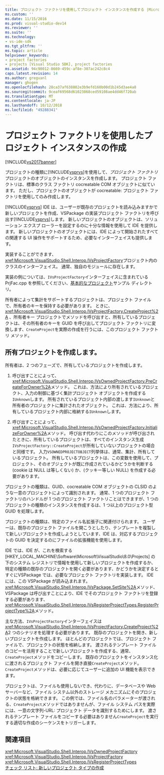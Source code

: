 ```yaml
---
title: プロジェクト ファクトリを使用してプロジェクト インスタンスを作成する |Microsoft Docs
ms.custom: ''
ms.date: 11/15/2016
ms.prod: visual-studio-dev14
ms.reviewer: ''
ms.suite: ''
ms.technology:
- vs-ide-sdk
ms.tgt_pltfrm: ''
ms.topic: article
helpviewer_keywords:
- project factories
- projects [Visual Studio SDK], project factories
ms.assetid: 94c90012-8669-459c-af8e-307ac242c8c4
caps.latest.revision: 14
ms.author: gregvanl
manager: ghogen
ms.openlocfilehash: 28ca37af638802e3b9efd160b00d1b245d3ae4a8
ms.sourcegitcommit: 9ceaf69568d61023868ced59108ae4dd46f720ab
ms.translationtype: MT
ms.contentlocale: ja-JP
ms.lasthandoff: 10/12/2018
ms.locfileid: "49288341"
---
```

# <a name="creating-project-instances-by-using-project-factories"></a>プロジェクト ファクトリを使用したプロジェクト インスタンスの作成
[!INCLUDE[vs2017banner](../../includes/vs2017banner.md)]

プロジェクトの種類に[!INCLUDE[vsprvs](../../includes/vsprvs-md.md)]を使用して、*プロジェクト ファクトリ*プロジェクトのオブジェクトのインスタンスを作成します。 プロジェクト ファクトリは、標準のクラス ファクトリ cocreatable COM オブジェクトに似ています。 ただし、プロジェクトのオブジェクトが cocreatable: プロジェクト ファクトリを使用してのみ作成します。  
  
 [!INCLUDE[vsprvs](../../includes/vsprvs-md.md)] IDE は、ユーザーが既存のプロジェクトを読み込みますかで新しいプロジェクトを作成、VSPackage の実装プロジェクト ファクトリを呼び出す[!INCLUDE[vsprvs](../../includes/vsprvs-md.md)]します。 新しいプロジェクトのオブジェクトは、ソリューション エクスプ ローラーを設定するのに十分な情報を使用して IDE を提供します。 新しいプロジェクトのオブジェクトには、IDE によって開始されたすべての関連する UI 操作をサポートするため、必要なインターフェイスも提供します。  
  
 実装することができます、<xref:Microsoft.VisualStudio.Shell.Interop.IVsProjectFactory>プロジェクト内のクラスのインターフェイス。 通常、独自のモジュールに存在します。  
  
 実装の例については、`IVsProjectFactory`インターフェイスに含まれている PrjFac.cpp を参照してください、[基本的なプロジェクト](http://msdn.microsoft.com/en-us/385fd2a3-d9f1-4808-87c2-a3f05a91fc36)サンプル ディレクトリ。  
  
 所有者によって集計をサポートするプロジェクトは、プロジェクト ファイルで、所有者のキーを保持する必要があります。 ときに、 <xref:Microsoft.VisualStudio.Shell.Interop.IVsProjectFactory.CreateProject%2A> 、所有者キー プロジェクトでメソッドを呼び出すと、所有しているプロジェクトは、その所有者のキーを GUID を呼び出してプロジェクト ファクトリに変換します、`CreateProject`を実際の作成を行うには、このプロジェクト ファクトリ メソッド。  
  
## <a name="creating-an-owned-project"></a>所有プロジェクトを作成します。  
 所有者は、2 つのフェーズで、所有しているプロジェクトを作成します。  
  
1.  呼び出すことによって、<xref:Microsoft.VisualStudio.Shell.Interop.IVsOwnedProjectFactory.PreCreateForOwner%2A>メソッド。 これは、方法により所有されているプロジェクト、入力の制御に基づく集計プロジェクト オブジェクトを作成する`IUnknown`します。 所有されているプロジェクト内部の渡します`IUnknown`と所有者のプロジェクトに集計されたオブジェクト。 これは、方法により、所有しているプロジェクト内部に格納する`IUnknown`します。  
  
2.  呼び出すことによって、<xref:Microsoft.VisualStudio.Shell.Interop.IVsOwnedProjectFactory.InitializeForOwner%2A>メソッド。 呼び出す代わりにこのメソッドが呼び出されたときに、所有しているプロジェクトは、すべてのインスタンス生成`IVsProjectFactory::CreateProject`が所有していないプロジェクトの場合と同様です。 入力`VSOWNEDPROJECTOBJECT`列挙体は、通常、集計、所有しているプロジェクト。 所有しているプロジェクトは、この変数を使用して、プロジェクト、そのオブジェクトが既に作成されているかどうかを判断する (cookie は NULL は等しくない) か、(クッキー等しい NULL) を作成する必要があります。  
  
 プロジェクトの種類は、GUID、cocreatable COM オブジェクトの CLSID のような一意のプロジェクトによって識別されます。 通常、1 つのプロジェクト ファクトリのハンドルが 1 つのプロジェクト ファクトリことはできますが、1 つのプロジェクトの種類のインスタンスを作成するは、1 つ以上のプロジェクト型 GUID を処理します。  
  
 プロジェクトの種類は、特定のファイル名拡張子に関連付けられます。 ユーザーは、既存のプロジェクト ファイルを開こうとしたり、テンプレートを複製して新しいプロジェクトを作成しようとしています、IDE は、対応するプロジェクトの GUID を決定するのにファイルの拡張機能を使用します。  
  
 IDE では、IDE が、これを検索する [HKEY_LOCAL_MACHINE\Software\Microsoft\VisualStudio\8.0\Projects] の下のシステム レジストリで情報を使用して新しいプロジェクトを作成するか、特定の種類の既存のプロジェクトを開く必要があります、かどうかを決定するとすぐにVSPackage では、必要なプロジェクト ファクトリを実装します。 IDE には、この VSPackage が読み込まれます。 <xref:Microsoft.VisualStudio.Shell.Interop.IVsPackage.SetSite%2A>メソッド、VSPackage は呼び出すことにより、IDE でそのプロジェクト ファクトリを登録する必要があります、<xref:Microsoft.VisualStudio.Shell.Interop.IVsRegisterProjectTypes.RegisterProjectType%2A>メソッド。  
  
 主な方法、`IVsProjectFactory`インターフェイスは<xref:Microsoft.VisualStudio.Shell.Interop.IVsProjectFactory.CreateProject%2A>2 つのシナリオを処理する必要があります。 既存のプロジェクトを開き、新しいプロジェクトを作成します。 ほとんどのプロジェクトでは、プロジェクト ファイルで、プロジェクトの状態を格納します。 渡されるテンプレート ファイルのコピーを活用することで新しいプロジェクトを作成する、通常、`CreateProject`メソッドをコピーします。 既存のプロジェクトをインスタンス化に渡されるプロジェクト ファイルを開き直接`CreateProject`メソッド。 `CreateProject`メソッドは、必要に応じてユーザーに追加の UI 機能を表示できます。  
  
 プロジェクトは、ファイルも使用しないでき、代わりに、データベースや Web サーバーなど、ファイル システム以外のストレージ メカニズムにそのプロジェクトの状態を格納できます。 この例では、ファイル名のパラメーターが渡される、`CreateProject`メソッドではありませんが、ファイル システム パスを実際には、一意の文字列-URL: プロジェクト データを識別するためにします。 渡されるテンプレート ファイルをコピーする必要はありません`CreateProject`を実行する適切な作成のシーケンスをトリガーします。  
  
## <a name="see-also"></a>関連項目  
 <xref:Microsoft.VisualStudio.Shell.Interop.IVsOwnedProjectFactory>   
 <xref:Microsoft.VisualStudio.Shell.Interop.IVsProjectFactory>   
 <xref:Microsoft.VisualStudio.Shell.Interop.IVsRegisterProjectTypes>   
 [チェック リスト: 新しいプロジェクト タイプの作成](../../extensibility/internals/checklist-creating-new-project-types.md)

